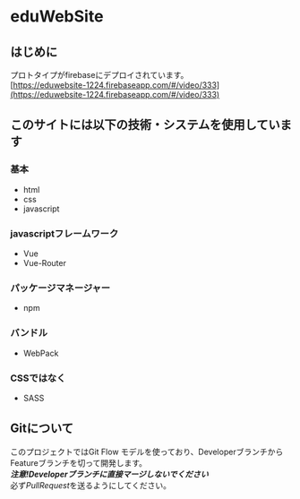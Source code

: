 # eduWebSite
## はじめに
プロトタイプがfirebaseにデプロイされています。  
[https://eduwebsite-1224.firebaseapp.com/#/video/333](https://eduwebsite-1224.firebaseapp.com/#/video/333)

## このサイトには以下の技術・システムを使用しています
### 基本
* html
* css
* javascript

### javascriptフレームワーク
* Vue
* Vue-Router

### パッケージマネージャー
* npm

### バンドル
* WebPack

### CSSではなく
* SASS


## Gitについて
このプロジェクトではGit Flow モデルを使っており、DeveloperブランチからFeatureブランチを切って開発します。  
***注意!Developerブランチに直接マージしないでください***  
必ず*PullRequest*を送るようにしてください。